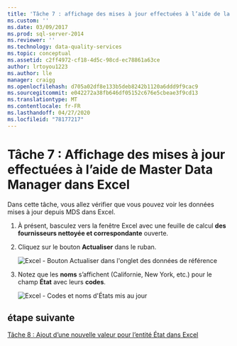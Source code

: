```yaml
---
title: 'Tâche 7 : affichage des mises à jour effectuées à l’aide de la Data Manager maître dans Excel | Microsoft Docs'
ms.custom: ''
ms.date: 03/09/2017
ms.prod: sql-server-2014
ms.reviewer: ''
ms.technology: data-quality-services
ms.topic: conceptual
ms.assetid: c2ff4972-cf18-4d5c-98cd-ec78861a63ce
author: lrtoyou1223
ms.author: lle
manager: craigg
ms.openlocfilehash: d705a02df8e133b5deb8242b1120a6ddd9f9cac9
ms.sourcegitcommit: e042272a38fb646df05152c676e5cbeae3f9cd13
ms.translationtype: MT
ms.contentlocale: fr-FR
ms.lasthandoff: 04/27/2020
ms.locfileid: "78177217"
---
```

# <a name="task-7-viewing-updates-made-using-master-data-manager-in-excel"></a>Tâche 7 : Affichage des mises à jour effectuées à l’aide de Master Data Manager dans Excel
  Dans cette tâche, vous allez vérifier que vous pouvez voir les données mises à jour depuis MDS dans Excel.

1.  À présent, basculez vers la fenêtre Excel avec une feuille de calcul **des fournisseurs nettoyée et correspondante** ouverte.

2.  Cliquez sur le bouton **Actualiser** dans le ruban.

     ![Excel - Bouton Actualiser dans l'onglet des données de référence](../../2014/tutorials/media/et-viewupdatesmadeusingmdminexcel-01.jpg "Excel - Bouton Actualiser dans l'onglet des données de référence")

3.  Notez que les **noms** s’affichent (Californie, New York, etc.) pour le champ **État** avec leurs **codes**.

     ![Excel - Codes et noms d'États mis au jour](../../2014/tutorials/media/et-viewupdatesmadeusingmdminexcel-02.jpg "Excel - Codes et noms d'États mis au jour")

## <a name="next-step"></a>étape suivante
 [Tâche 8 : Ajout d’une nouvelle valeur pour l’entité État dans Excel](../../2014/tutorials/task-8-adding-a-new-value-for-state-entity-in-excel.md)


